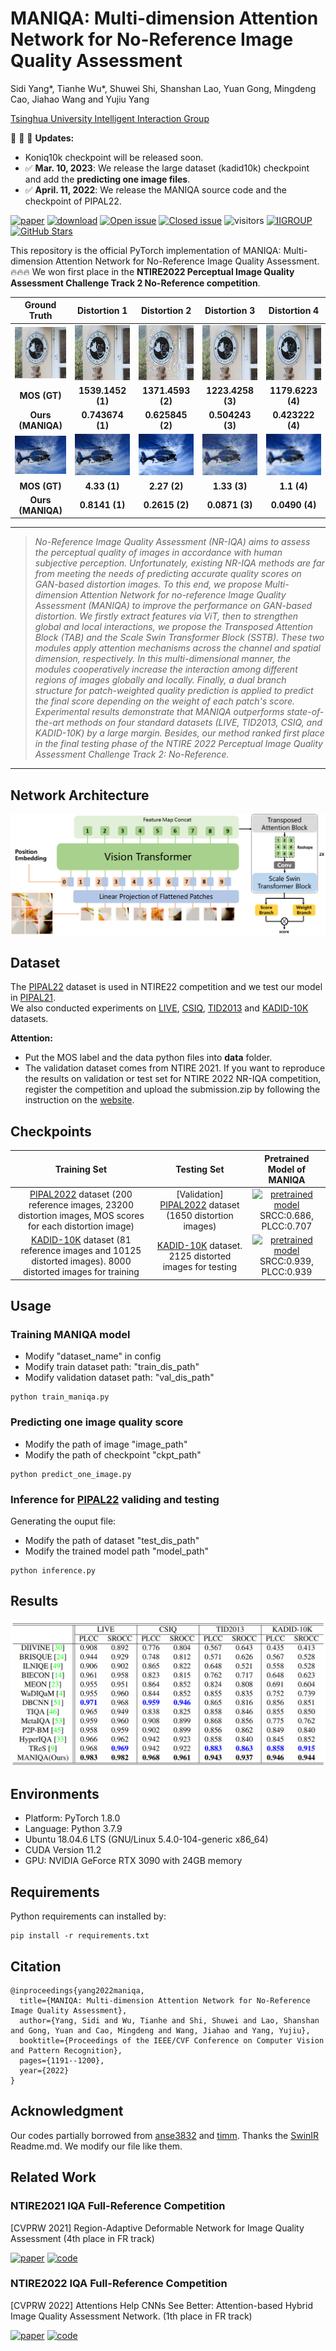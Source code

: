 # MANIQA: Multi-dimension Attention Network for No-Reference Image Quality Assessment

Sidi Yang*, Tianhe Wu*, Shuwei Shi, Shanshan Lao, Yuan Gong, Mingdeng Cao, Jiahao Wang and Yujiu Yang

[Tsinghua University Intelligent Interaction Group](https://sites.google.com/view/iigroup-thu/home)

:rocket:  :rocket:  :rocket: **Updates:**
- Koniq10k checkpoint will be released soon.
- ✅ **Mar. 10, 2023**: We release the large dataset (kadid10k) checkpoint and add the **predicting one image files**.
- ✅ **April. 11, 2022**: We release the MANIQA source code and the checkpoint of PIPAL22.

[![paper](https://img.shields.io/badge/arXiv-Paper-green.svg)](https://arxiv.org/abs/2204.08958)
[![download](https://img.shields.io/github/downloads/IIGROUP/MANIQA/total.svg)](https://github.com/IIGROUP/MANIQA/releases)
[![Open issue](https://img.shields.io/github/issues/IIGROUP/MANIQA)](https://github.com/IIGROUP/MANIQA/issues)
[![Closed issue](https://img.shields.io/github/issues-closed/IIGROUP/MANIQA)](https://github.com/IIGROUP/MANIQA/issues)
![visitors](https://visitor-badge.glitch.me/badge?page_id=IIGROUP/MANIQA)
[![IIGROUP](https://img.shields.io/badge/IIGROUP-github-red.svg)](https://github.com/IIGROUP)
[![GitHub Stars](https://img.shields.io/github/stars/IIGROUP/MANIQA?style=social)](https://github.com/IIGROUP/MANIQA)


This repository is the official PyTorch implementation of MANIQA: Multi-dimension Attention Network for No-Reference Image Quality Assessment. :fire::fire::fire: We won first place in the **NTIRE2022 Perceptual Image Quality Assessment Challenge Track 2 No-Reference competition**.


|Ground Truth|Distortion 1|Distortion 2|Distortion 3|Distortion 4|
|       :---:       |     :---:        |        :-----:         |        :-----:         |        :-----:         | 
| <img width="200" src="image/GT.png">|<img width="200" src="image/dis1.png">|<img width="200" src="image/dis2.png">|<img width="200" src="image/dis3.png">|<img width="200" src="image/dis4.png">|
|**MOS (GT)**|**1539.1452 (1)**|**1371.4593 (2)**|**1223.4258 (3)**|**1179.6223 (4)**|
|**Ours (MANIQA)**|**0.743674 (1)**|**0.625845 (2)**|**0.504243 (3)**|**0.423222 (4)**|
| <img width="200" src="image/I01.png">|<img width="200" src="image/I01_01_02.png">|<img width="200" src="image/I01_06_05.png">|<img width="200" src="image/I01_15_05.png">|<img width="200" src="image/I01_01_05.png">|
|**MOS (GT)**|**4.33 (1)**|**2.27 (2)**|**1.33 (3)**|**1.1 (4)**|
|**Ours (MANIQA)**|**0.8141 (1)**|**0.2615 (2)**|**0.0871 (3)**|**0.0490 (4)**|

---

> *No-Reference Image Quality Assessment (NR-IQA) aims to assess the perceptual quality of images in accordance with human subjective perception. Unfortunately, existing NR-IQA methods are far from meeting the needs of predicting accurate quality scores on GAN-based distortion images. To this end, we propose Multi-dimension Attention Network for no-reference Image Quality Assessment (MANIQA) to improve the performance on GAN-based distortion. We firstly extract features via ViT, then to strengthen global and local interactions, we propose the Transposed Attention Block (TAB) and the Scale Swin Transformer Block (SSTB). These two modules apply attention mechanisms across the channel and spatial dimension, respectively. In this multi-dimensional manner, the modules cooperatively increase the interaction among different regions of images globally and locally. Finally, a dual branch structure for patch-weighted quality prediction is applied to predict the final score depending on the weight of each patch's score. Experimental results demonstrate that MANIQA outperforms state-of-the-art methods on four standard datasets (LIVE, TID2013, CSIQ, and KADID-10K) by a large margin. Besides, our method ranked first place in the final testing phase of the NTIRE 2022 Perceptual Image Quality Assessment Challenge Track 2: No-Reference.* 
---

## Network Architecture
![image.png](image/pipeline.png)

## Dataset
The [PIPAL22](https://codalab.lisn.upsaclay.fr/competitions/1568#participate-get_data) dataset is used in NTIRE22 competition and we test our model in [PIPAL21](https://competitions.codalab.org/competitions/28050#participate).  
We also conducted experiments on [LIVE](https://live.ece.utexas.edu/research/Quality/subjective.htm), [CSIQ](https://qualinet.github.io/databases/image/categorical_image_quality_csiq_database/), [TID2013](https://qualinet.github.io/databases/image/tampere_image_database_tid2013/) and [KADID-10K](http://database.mmsp-kn.de/kadid-10k-database.html) datasets. 

**Attention:**
- Put the MOS label and the data python files into **data** folder. 
- The validation dataset comes from NTIRE 2021. If you want to reproduce the results on validation or test set for NTIRE 2022 NR-IQA competition, register the competition and upload the submission.zip by following the instruction on the [website](https://codalab.lisn.upsaclay.fr/competitions/1568#participate).

## Checkpoints
| Training Set | Testing Set|        Pretrained Model of MANIQA     | 
| :---:        |     :---:      |:---:      |
|[PIPAL2022](https://codalab.lisn.upsaclay.fr/competitions/1568#participate-get_data) dataset (200 reference images, 23200 distortion images, MOS scores for each distortion image) | [Validation] [PIPAL2022](https://codalab.lisn.upsaclay.fr/competitions/1568#participate-get_data) dataset (1650 distortion images) |[![pretrained model](https://img.shields.io/badge/Model-PIPAL22_checkpoint-yellow.svg)](https://github.com/IIGROUP/MANIQA/releases/tag/PIPAL22-VALID-CKPT)<br />SRCC:0.686, PLCC:0.707|
| [KADID-10K](http://database.mmsp-kn.de/kadid-10k-database.html) dataset (81 reference images and 10125 distorted images). 8000 distorted images for training | [KADID-10K](http://database.mmsp-kn.de/kadid-10k-database.html) dataset. 2125 distorted images for testing |[![pretrained model](https://img.shields.io/badge/Model-KADID10K_Checkpoint-yellow.svg)](https://github.com/IIGROUP/MANIQA/releases/tag/Kadid10k)<br />SRCC:0.939, PLCC:0.939|

## Usage
### Training MANIQA model
- Modify "dataset_name" in config
- Modify train dataset path: "train_dis_path"
- Modify validation dataset path: "val_dis_path"
```
python train_maniqa.py
```
### Predicting one image quality score
- Modify the path of image "image_path"
- Modify the path of checkpoint "ckpt_path"
```
python predict_one_image.py 
```
### Inference for [PIPAL22](https://codalab.lisn.upsaclay.fr/competitions/1568#participate-get_data) validing and testing
Generating the ouput file:
- Modify the path of dataset "test_dis_path"
- Modify the trained model path "model_path"
```
python inference.py
```



## Results
![image.png](image/results.png)

## Environments
- Platform: PyTorch 1.8.0
- Language: Python 3.7.9
- Ubuntu 18.04.6 LTS (GNU/Linux 5.4.0-104-generic x86\_64)
- CUDA Version 11.2
- GPU: NVIDIA GeForce RTX 3090 with 24GB memory

## Requirements
 Python requirements can installed by:
```
pip install -r requirements.txt
```

## Citation
```
@inproceedings{yang2022maniqa,
  title={MANIQA: Multi-dimension Attention Network for No-Reference Image Quality Assessment},
  author={Yang, Sidi and Wu, Tianhe and Shi, Shuwei and Lao, Shanshan and Gong, Yuan and Cao, Mingdeng and Wang, Jiahao and Yang, Yujiu},
  booktitle={Proceedings of the IEEE/CVF Conference on Computer Vision and Pattern Recognition},
  pages={1191--1200},
  year={2022}
}
```

## Acknowledgment
Our codes partially borrowed from [anse3832](https://github.com/anse3832/MUSIQ) and [timm](https://github.com/rwightman/pytorch-image-models). Thanks the [SwinIR](https://github.com/JingyunLiang/SwinIR) Readme.md. We modify our file like them.

## Related Work
### NTIRE2021 IQA Full-Reference Competition
[CVPRW 2021] Region-Adaptive Deformable Network for Image Quality Assessment (4th place in FR track)

[![paper](https://img.shields.io/badge/arXiv-Paper-green.svg)](https://arxiv.org/abs/2104.11599)
[![code](https://img.shields.io/badge/code-github-red.svg)](https://github.com/IIGROUP/RADN)

### NTIRE2022 IQA Full-Reference Competition
[CVPRW 2022] Attentions Help CNNs See Better: Attention-based Hybrid Image Quality Assessment Network. (1th place in FR track)

[![paper](https://img.shields.io/badge/arXiv-Paper-green.svg)](https://arxiv.org/abs/2204.10485)
[![code](https://img.shields.io/badge/code-github-red.svg)](https://github.com/IIGROUP/AHIQ)
